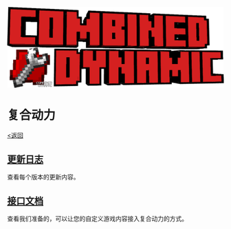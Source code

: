 ![Title](../title.png#pic_center)
# 复合动力
[<返回](../index.md)

## [更新日志](./logs/index.md)
查看每个版本的更新内容。

## [接口文档](./docs/index.md)
查看我们准备的，可以让您的自定义游戏内容接入复合动力的方式。
